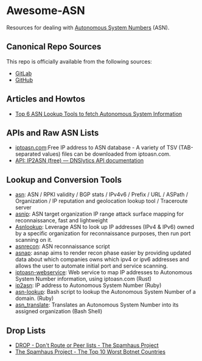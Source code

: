# Awesome-ASN

Resources for dealing with [Autonomous System Numbers](https://www.arin.net/resources/guide/asn/) (ASN).

## Canonical Repo Sources

This repo is officially available from the following sources:

* [GitLab](https://gitlab.com/egrieco/awesome-asn)
* [GitHub](https://github.com/egrieco/awesome-asn)

## Articles and Howtos

* [Top 6 ASN Lookup Tools to fetch Autonomous System Information](https://securitytrails.com/blog/asn-lookup)

## APIs and Raw ASN Lists

* [iptoasn.com](https://iptoasn.com/):Free IP address to ASN database - A variety of TSV (TAB-separated values) files can be downloaded from iptoasn.com.
* [API: IP2ASN (free) — DNSlytics API documentation](https://dev.dnslytics.com/api/ip2asn.html)

## Lookup and Conversion Tools

* [asn](https://github.com/nitefood/asn): ASN / RPKI validity / BGP stats / IPv4v6 / Prefix / URL / ASPath / Organization / IP reputation and geolocation lookup tool / Traceroute server
* [asnip](https://github.com/harleo/asnip): ASN target organization IP range attack surface mapping for reconnaissance, fast and lightweight
* [Asnlookup](https://github.com/yassineaboukir/Asnlookup): Leverage ASN to look up IP addresses (IPv4 & IPv6) owned by a specific organization for reconnaissance purposes, then run port scanning on it.
* [asnrecon](https://github.com/orlyjamie/asnrecon): ASN reconnaissance script
* [asnap](https://github.com/yukselberkay/asnap): asnap aims to render recon phase easier by providing updated data about which companies owns which ipv4 or ipv6 addresses and allows the user to automate initial port and service scanning.
* [iptoasn-webservice](https://github.com/jedisct1/iptoasn-webservice): Web service to map IP addresses to Autonomous System Number information, using iptoasn.com (Rust)
* [ip2asn](https://github.com/picatz/ip2asn): IP address to Autonomous System Number (Ruby)
* [asn-lookup](https://github.com/adamalbers/asn-lookup): Bash script to lookup the Autonomous System Number of a domain. (Ruby)
* [asn_translate](https://github.com/seeingidog/asn_translate): Translates an Autonomous System Number into its assigned organization (Bash Shell)

## Drop Lists

* [DROP - Don't Route or Peer lists - The Spamhaus Project](https://www.spamhaus.org/drop/)
* [The Spamhaus Project - The Top 10 Worst Botnet Countries](https://www.spamhaus.org/statistics/botnet-asn/)
